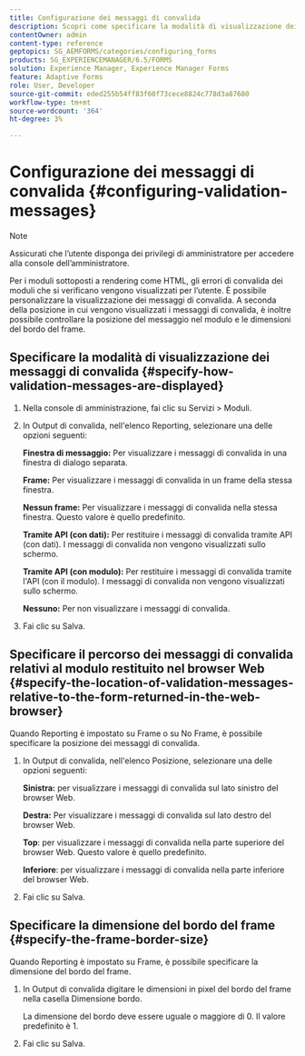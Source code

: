 ```yaml
---
title: Configurazione dei messaggi di convalida
description: Scopri come specificare la modalità di visualizzazione dei messaggi di convalida e la loro posizione rispetto al modulo restituito nel browser web.
contentOwner: admin
content-type: reference
geptopics: SG_AEMFORMS/categories/configuring_forms
products: SG_EXPERIENCEMANAGER/6.5/FORMS
solution: Experience Manager, Experience Manager Forms
feature: Adaptive Forms
role: User, Developer
source-git-commit: eded255b54ff83f60f73cece8824c778d3a87680
workflow-type: tm+mt
source-wordcount: '364'
ht-degree: 3%

---
```


# Configurazione dei messaggi di convalida {#configuring-validation-messages}

>[!NOTE]
> 
> Assicurati che l’utente disponga dei privilegi di amministratore per accedere alla console dell’amministratore.

Per i moduli sottoposti a rendering come HTML, gli errori di convalida dei moduli che si verificano vengono visualizzati per l’utente. È possibile personalizzare la visualizzazione dei messaggi di convalida. A seconda della posizione in cui vengono visualizzati i messaggi di convalida, è inoltre possibile controllare la posizione del messaggio nel modulo e le dimensioni del bordo del frame.

## Specificare la modalità di visualizzazione dei messaggi di convalida {#specify-how-validation-messages-are-displayed}

1. Nella console di amministrazione, fai clic su Servizi > Moduli.
1. In Output di convalida, nell&#39;elenco Reporting, selezionare una delle opzioni seguenti:

   **Finestra di messaggio:** Per visualizzare i messaggi di convalida in una finestra di dialogo separata.

   **Frame:** Per visualizzare i messaggi di convalida in un frame della stessa finestra.

   **Nessun frame:** Per visualizzare i messaggi di convalida nella stessa finestra. Questo valore è quello predefinito.

   **Tramite API (con dati):** Per restituire i messaggi di convalida tramite API (con dati). I messaggi di convalida non vengono visualizzati sullo schermo.

   **Tramite API (con modulo):** Per restituire i messaggi di convalida tramite l&#39;API (con il modulo). I messaggi di convalida non vengono visualizzati sullo schermo.

   **Nessuno:** Per non visualizzare i messaggi di convalida.

1. Fai clic su Salva.

## Specificare il percorso dei messaggi di convalida relativi al modulo restituito nel browser Web {#specify-the-location-of-validation-messages-relative-to-the-form-returned-in-the-web-browser}

Quando Reporting è impostato su Frame o su No Frame, è possibile specificare la posizione dei messaggi di convalida.

1. In Output di convalida, nell&#39;elenco Posizione, selezionare una delle opzioni seguenti:

   **Sinistra:** per visualizzare i messaggi di convalida sul lato sinistro del browser Web.

   **Destra:** Per visualizzare i messaggi di convalida sul lato destro del browser Web.

   **Top**: per visualizzare i messaggi di convalida nella parte superiore del browser Web. Questo valore è quello predefinito.

   **Inferiore**: per visualizzare i messaggi di convalida nella parte inferiore del browser Web.

1. Fai clic su Salva.

## Specificare la dimensione del bordo del frame {#specify-the-frame-border-size}

Quando Reporting è impostato su Frame, è possibile specificare la dimensione del bordo del frame.

1. In Output di convalida digitare le dimensioni in pixel del bordo del frame nella casella Dimensione bordo.

   La dimensione del bordo deve essere uguale o maggiore di 0. Il valore predefinito è 1.

1. Fai clic su Salva.
